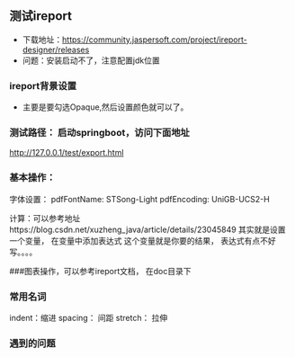 ## 测试ireport
- 下载地址：https://community.jaspersoft.com/project/ireport-designer/releases
- 问题：安装启动不了，注意配置jdk位置

### ireport背景设置
- 主要是要勾选Opaque,然后设置颜色就可以了。

### 测试路径： 启动springboot，访问下面地址
http://127.0.0.1/test/export.html

### 基本操作：
字体设置：
pdfFontName: STSong-Light
pdfEncoding: UniGB-UCS2-H

计算：可以参考地址https://blog.csdn.net/xuzheng_java/article/details/23045849
其实就是设置一个变量， 在变量中添加表达式  这个变量就是你要的结果，
表达式有点不好写。。。。

###图表操作，可以参考ireport文档， 在doc目录下

### 常用名词
indent：缩进
spacing： 间距
stretch： 拉伸


### 遇到的问题
